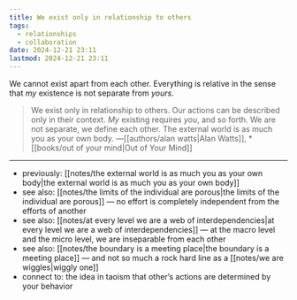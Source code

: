```yaml
---
title: We exist only in relationship to others
tags:
  - relationships
  - collaboration
date: 2024-12-21 23:11
lastmod: 2024-12-21 23:11
---
```

We cannot exist apart from each other. Everything is relative in the sense that *my* existence is not separate from *yours*.

> We exist only in relationship to others. Our actions can be described only in their context. *My* existing requires *you*, and so forth. We are not separate, we define each other. The external world is as much you as your own body. —[[authors/alan watts|Alan Watts]], *[[books/out of your mind|Out of Your Mind]]

---
- previously: [[notes/the external world is as much you as your own body|the external world is as much you as your own body]]
- see also: [[notes/the limits of the individual are porous|the limits of the individual are porous]] — no effort is completely independent from the efforts of another
- see also: [[notes/at every level we are a web of interdependencies|at every level we are a web of interdependencies]] — at the macro level and the micro level, we are inseparable from each other
- see also: [[notes/the boundary is a meeting place|the boundary is a meeting place]] — and not so much a rock hard line as a [[notes/we are wiggles|wiggly one]]
- connect to: the idea in taoism that other’s actions are determined by your behavior